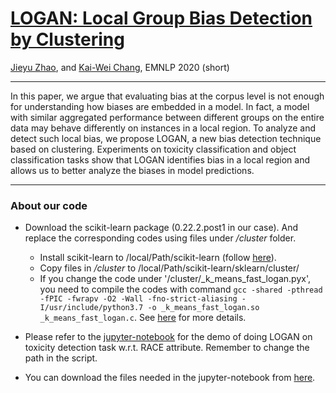 # [LOGAN: Local Group Bias Detection by Clustering](https://arxiv.org/abs/2010.02867)
[Jieyu Zhao](https://jyzhao.net), and [Kai-Wei Chang](http://web.cs.ucla.edu/~kwchang/), EMNLP 2020 (short)

----
In this paper, we argue that evaluating bias at the corpus level is not enough for understanding how biases are embedded in a model. In fact, a model with similar aggregated performance between different groups on the entire data may behave differently on instances in a local region. To analyze and detect such local bias, we propose LOGAN, a new bias detection technique based on clustering. Experiments on toxicity classification and object classification tasks show that LOGAN identifies bias in a local region and allows us to better analyze the biases in model predictions.

--- 

### About our code
- Download the scikit-learn package (0.22.2.post1 in our case). And replace the corresponding codes using files under */cluster* folder.
  - Install scikit-learn to /local/Path/scikit-learn (follow [here](https://scikit-learn.org/stable/developers/advanced_installation.html#install-bleeding-edge)).
  - Copy files in */cluster* to /local/Path/scikit-learn/sklearn/cluster/
  - If you change the code under '/cluster/_k_means_fast_logan.pyx', you need to compile the codes with command 
  `gcc -shared -pthread -fPIC -fwrapv -O2 -Wall -fno-strict-aliasing -I/usr/include/python3.7 -o _k_means_fast_logan.so _k_means_fast_logan.c`. 
  See [here](https://cython.readthedocs.io/en/latest/src/userguide/source_files_and_compilation.html) for more details.

- Please refer to the [jupyter-notebook](./toxic_clustering_race-2nd2lastlayer.ipynb) for the demo of doing LOGAN on toxicity detection task w.r.t. RACE attribute. Remember to change the path in the script.
- You can download the files needed in the jupyter-notebook from [here](https://drive.google.com/drive/folders/1_bDulU1ksnb5ln9t0F9t55WNDHuj1OfG?usp=sharing). 



